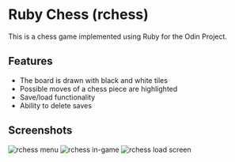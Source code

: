 # Ruby Chess (rchess)

This is a chess game implemented using Ruby for the Odin Project.

## Features
  - The board is drawn with black and white tiles
  - Possible moves of a chess piece are highlighted
  - Save/load functionality
  - Ability to delete saves

## Screenshots

![rchess menu](https://i.imgur.com/n1lKdzj.png?1)
![rchess in-game](https://i.imgur.com/rSZyXs1.png?1)
![rchess load screen](https://i.imgur.com/QrqT7br.png?1)